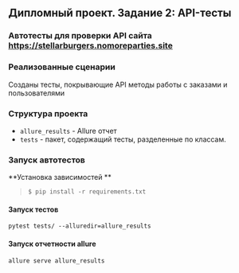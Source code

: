 ## Дипломный проект. Задание 2: API-тесты

### Автотесты для проверки API сайта https://stellarburgers.nomoreparties.site

### Реализованные сценарии

Созданы тесты, покрывающие API методы работы с заказами и пользователями 

### Структура проекта

- `allure_results` - Allure отчет
- `tests` - пакет, содержащий тесты, разделенные по классам.

### Запуск автотестов

**Установка зависимостей **

> `$ pip install -r requirements.txt`

#### Запуск тестов
`pytest tests/ --alluredir=allure_results`
#### Запуск отчетности allure
`allure serve allure_results` 
